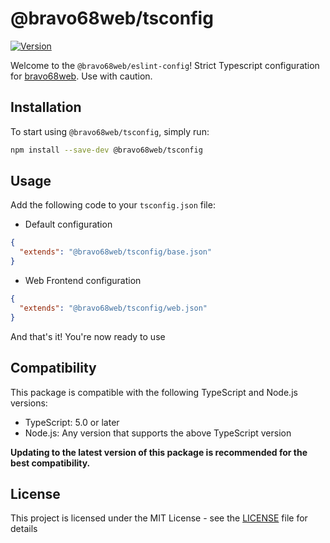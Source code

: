 # @bravo68web/tsconfig

[![Version](https://img.shields.io/npm/v/@bravo68web/tsconfig.svg?style=flat-square)](https://www.npmjs.com/package/@bravo68web/tsconfig)

Welcome to the `@bravo68web/eslint-config`! Strict Typescript configuration for [bravo68web](https://github.com/bravo68web). Use with caution.

## Installation

To start using `@bravo68web/tsconfig`, simply run:

```bash
npm install --save-dev @bravo68web/tsconfig
```

## Usage

Add the following code to your `tsconfig.json` file:

- Default configuration

```json
{
  "extends": "@bravo68web/tsconfig/base.json"
}
```

- Web Frontend configuration

```json
{
  "extends": "@bravo68web/tsconfig/web.json"
}
```

And that's it! You're now ready to use

## Compatibility

This package is compatible with the following TypeScript and Node.js versions:

- TypeScript: 5.0 or later
- Node.js: Any version that supports the above TypeScript version

**Updating to the latest version of this package is recommended for the best compatibility.**

## License

This project is licensed under the MIT License - see the [LICENSE](./LICENSE) file for details
